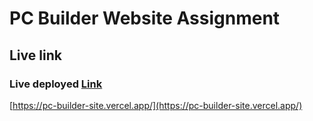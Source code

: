 # PC Builder Website Assignment

## Live link

### Live deployed [Link](https://pc-builder-site.vercel.app/)

[https://pc-builder-site.vercel.app/](https://pc-builder-site.vercel.app/)
